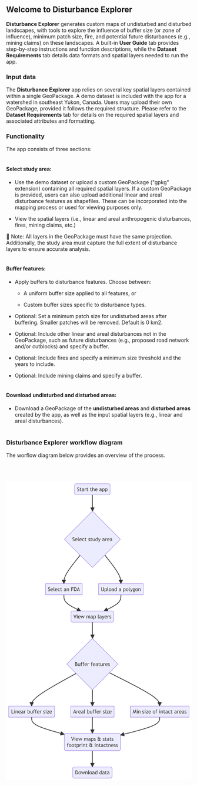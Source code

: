 ## Welcome to Disturbance Explorer 

**Disturbance Explorer** generates custom maps of undisturbed and disturbed landscapes, with tools to explore the influence of buffer size (or zone of influence), minimum patch size, fire, and potential future disturbances (e.g., mining claims) on these landscapes. 
A built-in **User Guide** tab provides step-by-step instructions and function descriptions, while the **Dataset Requirements** tab details data formats and spatial
layers needed to run the app.


### Input data
  
The **Disturbance Explorer** app relies on several key spatial layers contained within a single GeoPackage. A demo dataset is included with the app for a watershed in southeast Yukon, Canada. Users may upload their own GeoPackage, provided it follows the required structure. 
Please refer to the **Dataset Requirements** tab for details on the required spatial layers and associated attributes and formatting.

### Functionality
    
The app consists of three sections:
<br><br>

#### Select study area:

  - Use the demo dataset or upload a custom GeoPackage ("gpkg" extension) containing all required spatial layers. If a custom GeoPackage is provided, users can also upload additional linear and areal disturbance features as shapefiles. 
These can be incorporated into the mapping process or used for viewing purposes only.
    
  - View the spatial layers (i.e., linear and areal anthropogenic disturbances, fires, mining claims, etc.)

📌 Note: All layers in the GeoPackage must have the same projection. Additionally, the study area must capture the full extent of disturbance layers to ensure accurate analysis.
<br><br>

#### Buffer features:
    
  - Apply buffers to disturbance features. Choose between:
  
  
    - A uniform buffer size applied to all features, or

    - Custom buffer sizes specific to disturbance types.

  - Optional: Set a minimum patch size for undisturbed areas after buffering. Smaller patches will be removed. Default is 0 km2.
  
  - Optional: Include other linear and areal disturbances not in the GeoPackage, such as future disturbances (e.g., proposed road network and/or cutblocks) and specify a buffer.

  - Optional: Include fires and specify a minimum size threshold and the years to include.

  - Optional: Include mining claims and specify a buffer.
<br><br>
  
#### Download undisturbed and disturbed areas:
    
  - Download a GeoPackage of the **undisturbed areas** and **disturbed areas** created by the app, as well as the input spatial layers (e.g., linear and areal disturbances).
<br><br>
  
  
### Disturbance Explorer workflow diagram

The worflow diagram below provides an overview of the process.

<br><br>
<center><img src="pics/workflow.png" width="800"></center>
<br><br>
